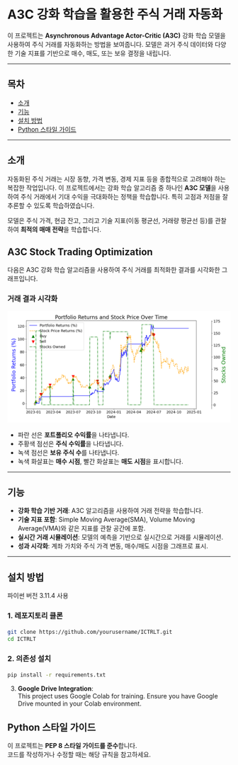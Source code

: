 # A3C 강화 학습을 활용한 주식 거래 자동화

이 프로젝트는 **Asynchronous Advantage Actor-Critic (A3C)** 강화 학습 모델을 사용하여 주식 거래를 자동화하는 방법을 보여줍니다. 
모델은 과거 주식 데이터와 다양한 기술 지표를 기반으로 매수, 매도, 또는 보유 결정을 내립니다.

---

## 목차
- [소개](#소개)
- [기능](#기능)
- [설치 방법](#설치-방법)
- [Python 스타일 가이드](#python-스타일-가이드)

---

## 소개
자동화된 주식 거래는 시장 동향, 가격 변동, 경제 지표 등을 종합적으로 고려해야 하는 복잡한 작업입니다. 이 프로젝트에서는 강화 학습 알고리즘 중 하나인 **A3C 모델**을 사용하여 주식 거래에서 기대 수익을 극대화하는 정책을 학습합니다. 특히 고점과 저점을 잘 추론할 수 있도록 학습하였습니다.

모델은 주식 가격, 현금 잔고, 그리고 기술 지표(이동 평균선, 거래량 평균선 등)를 관찰하여 **최적의 매매 전략**을 학습합니다.

## A3C Stock Trading Optimization

다음은 A3C 강화 학습 알고리즘을 사용하여 주식 거래를 최적화한 결과를 시각화한 그래프입니다.

### 거래 결과 시각화
![A3C Stock Trading Results](https://github.com/EazyNick/ICTRLT/blob/241210_V1/output/Figure_1.png?raw=true)

- 파란 선은 **포트폴리오 수익률**을 나타냅니다.
- 주황색 점선은 **주식 수익률**을 나타냅니다.
- 녹색 점선은 **보유 주식 수**를 나타냅니다.
- 녹색 화살표는 **매수 시점**, 빨간 화살표는 **매도 시점**을 표시합니다.

---

## 기능
- **강화 학습 기반 거래**: A3C 알고리즘을 사용하여 거래 전략을 학습합니다.
- **기술 지표 포함**: Simple Moving Average(SMA), Volume Moving Average(VMA)와 같은 지표를 관찰 공간에 포함.
- **실시간 거래 시뮬레이션**: 모델의 예측을 기반으로 실시간으로 거래를 시뮬레이션.
- **성과 시각화**: 계좌 가치와 주식 가격 변동, 매수/매도 시점을 그래프로 표시.

---

## 설치 방법 <br>

파이썬 버전 3.11.4 사용

### 1. 레포지토리 클론
```bash
git clone https://github.com/yourusername/ICTRLT.git
cd ICTRLT
```

### 2. 의존성 설치
```bash
pip install -r requirements.txt
```

3. **Google Drive Integration**: <br>
This project uses Google Colab for training. Ensure you have Google Drive mounted in your Colab environment.

## Python 스타일 가이드
이 프로젝트는 **PEP 8 스타일 가이드를 준수**합니다.  
코드를 작성하거나 수정할 때는 해당 규칙을 참고하세요.
